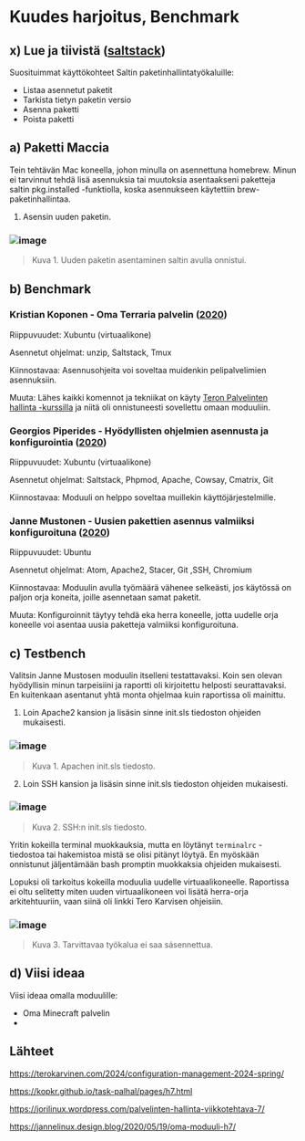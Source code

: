 # Kuudes harjoitus, Benchmark
## x) Lue ja tiivistä ([saltstack](https://docs.saltproject.io/en/latest/topics/windows/windows-package-manager.html))
Suosituimmat käyttökohteet Saltin paketinhallintatyökaluille:
- Listaa asennetut paketit
- Tarkista tietyn paketin versio
- Asenna paketti
- Poista paketti
  
## a) Paketti Maccia
Tein tehtävän Mac koneella, johon minulla on asennettuna homebrew. Minun ei tarvinnut tehdä lisä asennuksia tai muutoksia asentaakseni paketteja saltin pkg.installed -funktiolla, koska asennukseen käytettiin brew-paketinhallintaa.
1. Asensin uuden paketin.
### ![image](https://github.com/Lambizzzz/infra-as-code/assets/148875838/88879940-5438-40dc-a1e3-82c98df00786)

> Kuva 1. Uuden paketin asentaminen saltin avulla onnistui.
## b) Benchmark
### Kristian Koponen - Oma Terraria palvelin ([2020](https://kopkr.github.io/task-palhal/pages/h7.html))
Riippuvuudet: Xubuntu (virtuaalikone)

Asennetut ohjelmat: unzip, Saltstack, Tmux

Kiinnostavaa: Asennusohjeita voi soveltaa muidenkin pelipalvelimien asennuksiin.

Muuta: Lähes kaikki komennot ja tekniikat on käyty [Teron Palvelinten hallinta -kurssilla](https://terokarvinen.com/2024/configuration-management-2024-spring/) ja niitä oli onnistuneesti sovellettu omaan moduuliin.
### Georgios Piperides - Hyödyllisten ohjelmien asennusta ja konfigurointia ([2020](https://jorilinux.wordpress.com/palvelinten-hallinta-viikkotehtava-7/))
Riippuvuudet: Xubuntu (virtuaalikone)

Asennetut ohjelmat: Saltstack, Phpmod, Apache, Cowsay, Cmatrix, Git

Kiinnostavaa: Moduuli on helppo soveltaa muillekin käyttöjärjestelmille.
### Janne Mustonen - Uusien pakettien asennus valmiiksi konfiguroituna ([2020](https://jannelinux.design.blog/2020/05/19/oma-moduuli-h7/))
Riippuvuudet: Ubuntu

Asennetut ohjelmat: Atom, Apache2, Stacer, Git ,SSH, Chromium

Kiinnostavaa: Moduulin avulla työmäärä vähenee selkeästi, jos käytössä on paljon orja koneita, joille asennetaan samat paketit.

Muuta: Konfiguroinnit täytyy tehdä eka herra koneelle, jotta uudelle orja koneelle voi asentaa uusia paketteja valmiiksi konfiguroituna.
## c) Testbench
Valitsin Janne Mustosen moduulin itselleni testattavaksi. Koin sen olevan hyödyllisin minun tarpeisiini ja raportti oli kirjoitettu helposti seurattavaksi. En kuitenkaan asentanut yhtä monta ohjelmaa kuin raportissa oli mainittu. 

1. Loin Apache2 kansion ja lisäsin sinne init.sls tiedoston ohjeiden mukaisesti.
### ![image](https://github.com/Lambizzzz/infra-as-code/assets/148875838/f47632ff-10de-4773-a78d-ae119a5072f6)

> Kuva 1. Apachen init.sls tiedosto.

2. Loin SSH kansion ja lisäsin sinne init.sls tiedoston ohjeiden mukaisesti.
### ![image](https://github.com/Lambizzzz/infra-as-code/assets/148875838/c767315d-4166-4366-856a-a19e6487aef0)

> Kuva 2. SSH:n init.sls tiedosto.

Yritin kokeilla terminal muokkauksia, mutta en löytänyt `terminalrc` -tiedostoa tai hakemistoa mistä se olisi pitänyt löytyä. En myöskään onnistunut jäljentämään bash promptin muokkaksia ohjeiden mukaisesti.

Lopuksi oli tarkoitus kokeilla moduulia uudelle virtuaalikoneelle. Raportissa ei oltu selitetty miten uuden virtuaalikoneen voi lisätä herra-orja arkitehtuuriin, vaan siinä oli linkki Tero Karvisen ohjeisiin. 
### ![image](https://github.com/Lambizzzz/infra-as-code/assets/148875838/6f18016f-dd0b-4724-b626-a4cba45e612e)

> Kuva 3. Tarvittavaa työkalua ei saa sásennettua.

## d) Viisi ideaa
Viisi ideaa omalla moduulille:
- Oma Minecraft palvelin
- 

## Lähteet
https://terokarvinen.com/2024/configuration-management-2024-spring/

https://kopkr.github.io/task-palhal/pages/h7.html

https://jorilinux.wordpress.com/palvelinten-hallinta-viikkotehtava-7/

https://jannelinux.design.blog/2020/05/19/oma-moduuli-h7/
